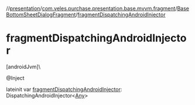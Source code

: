 //[presentation](../../../index.md)/[com.veles.purchase.presentation.base.mvvm.fragment](../index.md)/[BaseBottomSheetDialogFragment](index.md)/[fragmentDispatchingAndroidInjector](fragment-dispatching-android-injector.md)

# fragmentDispatchingAndroidInjector

[androidJvm]\

@Inject

lateinit var [fragmentDispatchingAndroidInjector](fragment-dispatching-android-injector.md): DispatchingAndroidInjector&lt;[Any](https://kotlinlang.org/api/latest/jvm/stdlib/kotlin/-any/index.html)&gt;

